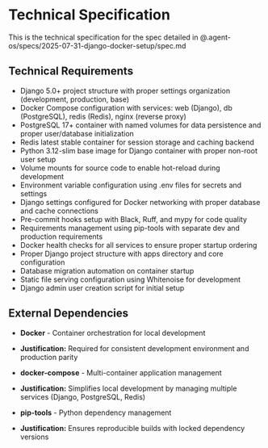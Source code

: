 # Technical Specification

This is the technical specification for the spec detailed in @.agent-os/specs/2025-07-31-django-docker-setup/spec.md

## Technical Requirements

- Django 5.0+ project structure with proper settings organization (development, production, base)
- Docker Compose configuration with services: web (Django), db (PostgreSQL), redis (Redis), nginx (reverse proxy)
- PostgreSQL 17+ container with named volumes for data persistence and proper user/database initialization
- Redis latest stable container for session storage and caching backend
- Python 3.12-slim base image for Django container with proper non-root user setup
- Volume mounts for source code to enable hot-reload during development
- Environment variable configuration using .env files for secrets and settings
- Django settings configured for Docker networking with proper database and cache connections
- Pre-commit hooks setup with Black, Ruff, and mypy for code quality
- Requirements management using pip-tools with separate dev and production requirements
- Docker health checks for all services to ensure proper startup ordering
- Proper Django project structure with apps directory and core configuration
- Database migration automation on container startup
- Static file serving configuration using Whitenoise for development
- Django admin user creation script for initial setup

## External Dependencies

- **Docker** - Container orchestration for local development
- **Justification:** Required for consistent development environment and production parity

- **docker-compose** - Multi-container application management
- **Justification:** Simplifies local development by managing multiple services (Django, PostgreSQL, Redis)

- **pip-tools** - Python dependency management
- **Justification:** Ensures reproducible builds with locked dependency versions

